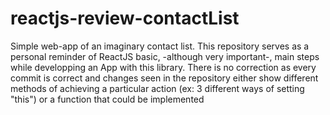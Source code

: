 # reactjs-review-contactList
Simple web-app of an imaginary contact list. This repository serves as a personal reminder of ReactJS basic, -although very important-, main steps while developping an App with this library. There is no correction as every commit is correct and changes seen in the repository either show different methods of achieving a particular action (ex: 3 different ways of setting "this") or a function that could be implemented
